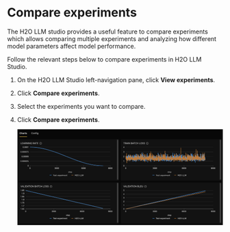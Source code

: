 # Compare experiments

The H2O LLM studio provides a useful feature to compare experiments which allows comparing multiple experiments and analyzing how different model parameters affect model performance. 

Follow the relevant steps below to compare experiments in H2O LLM Studio.

1. On the H2O LLM Studio left-navigation pane, click **View experiments**.
2. Click **Compare experiments**.
3. Select the experiments you want to compare.
4. Click **Compare experiments**.

    ![compare experiments](compare-experiments.png)